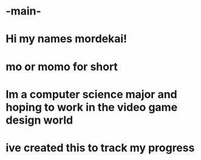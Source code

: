 # -main-
# Hi my names mordekai! 
# mo or momo for short
# Im a computer science major and hoping to work in the video game design world
# ive created this to track my progress
